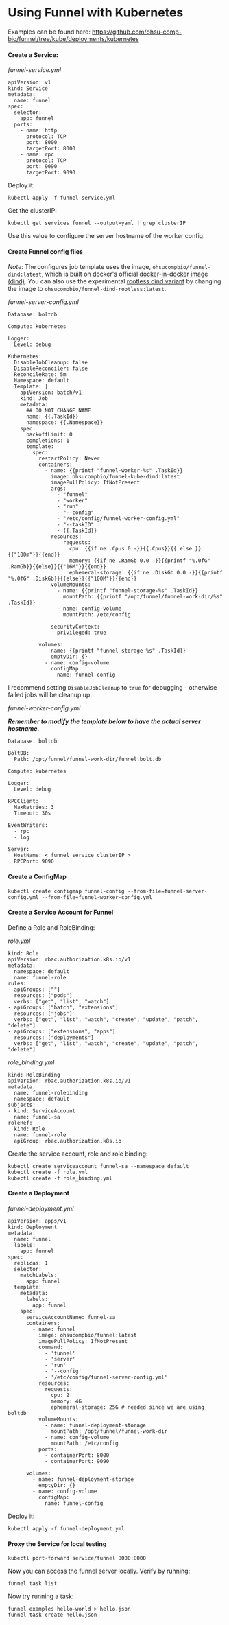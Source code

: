 # Using Funnel with Kubernetes

Examples can be found here: https://github.com/ohsu-comp-bio/funnel/tree/kube/deployments/kubernetes

#### Create a Service:

*funnel-service.yml*

```
apiVersion: v1
kind: Service
metadata:
  name: funnel
spec:
  selector:
    app: funnel
  ports:
    - name: http
      protocol: TCP
      port: 8000
      targetPort: 8000
    - name: rpc
      protocol: TCP
      port: 9090
      targetPort: 9090

```

Deploy it:

```
kubectl apply -f funnel-service.yml
```

Get the clusterIP:

```
kubectl get services funnel --output=yaml | grep clusterIP
```

Use this value to configure the server hostname of the worker config. 

#### Create Funnel config files

*Note*: The configures job template uses the image, `ohsucompbio/funnel-dind:latest`, which is built on docker's official [docker-in-docker image (dind)](https://hub.docker.com/_/docker). You can also use the experimental [rootless dind variant](https://docs.docker.com/engine/security/rootless/) by changing the image to `ohsucompbio/funnel-dind-rootless:latest`.

*funnel-server-config.yml*

```
Database: boltdb

Compute: kubernetes

Logger:
  Level: debug

Kubernetes:
  DisableJobCleanup: false
  DisableReconciler: false
  ReconcileRate: 5m
  Namespace: default
  Template: | 
    apiVersion: batch/v1
    kind: Job
    metadata:
      ## DO NOT CHANGE NAME
      name: {{.TaskId}}
      namespace: {{.Namespace}}
    spec: 
      backoffLimit: 0
      completions: 1
      template:
        spec:
          restartPolicy: Never
          containers: 
            - name: {{printf "funnel-worker-%s" .TaskId}}
              image: ohsucompbio/funnel-kube-dind:latest
              imagePullPolicy: IfNotPresent
              args:
                - "funnel"
                - "worker"
                - "run"
                - "--config"
                - "/etc/config/funnel-worker-config.yml"
                - "--taskID"
                - {{.TaskId}}
              resources:
                  requests:
                    cpu: {{if ne .Cpus 0 -}}{{.Cpus}}{{ else }}{{"100m"}}{{end}}
                    memory: {{if ne .RamGb 0.0 -}}{{printf "%.0fG" .RamGb}}{{else}}{{"16M"}}{{end}}
                    ephemeral-storage: {{if ne .DiskGb 0.0 -}}{{printf "%.0fG" .DiskGb}}{{else}}{{"100M"}}{{end}}
              volumeMounts:
                - name: {{printf "funnel-storage-%s" .TaskId}}
                  mountPath: {{printf "/opt/funnel/funnel-work-dir/%s" .TaskId}}
                - name: config-volume
                  mountPath: /etc/config

              securityContext:
                privileged: true
    
          volumes: 
            - name: {{printf "funnel-storage-%s" .TaskId}}
              emptyDir: {}
            - name: config-volume
              configMap:
                name: funnel-config
```

I recommend setting `DisableJobCleanup` to `true` for debugging - otherwise failed jobs will be cleanup up. 

*funnel-worker-config.yml*

***Remember to modify the template below to have the actual server hostname.***

```
Database: boltdb

BoltDB:
  Path: /opt/funnel/funnel-work-dir/funnel.bolt.db

Compute: kubernetes

Logger:
  Level: debug

RPCClient:
  MaxRetries: 3
  Timeout: 30s

EventWriters:
  - rpc
  - log

Server:
  HostName: < funnel service clusterIP >
  RPCPort: 9090
```

#### Create a ConfigMap

```
kubectl create configmap funnel-config --from-file=funnel-server-config.yml --from-file=funnel-worker-config.yml
```

#### Create a Service Account for Funnel

Define a Role and RoleBinding:

*role.yml*

```
kind: Role
apiVersion: rbac.authorization.k8s.io/v1
metadata:
  namespace: default
  name: funnel-role
rules:
- apiGroups: [""]
  resources: ["pods"]
  verbs: ["get", "list", "watch"]
- apiGroups: ["batch", "extensions"]
  resources: ["jobs"]
  verbs: ["get", "list", "watch", "create", "update", "patch", "delete"]
- apiGroups: ["extensions", "apps"]
  resources: ["deployments"]
  verbs: ["get", "list", "watch", "create", "update", "patch", "delete"]
```

*role_binding.yml*

```
kind: RoleBinding
apiVersion: rbac.authorization.k8s.io/v1
metadata:
  name: funnel-rolebinding
  namespace: default
subjects:
- kind: ServiceAccount
  name: funnel-sa
roleRef:
  kind: Role
  name: funnel-role
  apiGroup: rbac.authorization.k8s.io
```

Create the service account, role and role binding:

```
kubectl create serviceaccount funnel-sa --namespace default
kubectl create -f role.yml
kubectl create -f role_binding.yml
```

#### Create a Deployment

*funnel-deployment.yml*

```
apiVersion: apps/v1
kind: Deployment
metadata:
  name: funnel
  labels:
    app: funnel
spec:
  replicas: 1
  selector:
    matchLabels:
      app: funnel
  template:
    metadata:
      labels:
        app: funnel
    spec:
      serviceAccountName: funnel-sa
      containers:
        - name: funnel
          image: ohsucompbio/funnel:latest
          imagePullPolicy: IfNotPresent
          command: 
            - 'funnel'
            - 'server'
            - 'run'
            - '--config'
            - '/etc/config/funnel-server-config.yml'
          resources: 
            requests: 
              cpu: 2 
              memory: 4G
              ephemeral-storage: 25G # needed since we are using boltdb
          volumeMounts:
            - name: funnel-deployment-storage
              mountPath: /opt/funnel/funnel-work-dir
            - name: config-volume
              mountPath: /etc/config
          ports:
            - containerPort: 8000
            - containerPort: 9090

      volumes:
        - name: funnel-deployment-storage
          emptyDir: {}
        - name: config-volume
          configMap:
            name: funnel-config
```

Deploy it:

```
kubectl apply -f funnel-deployment.yml
```

#### Proxy the Service for local testing

```
kubectl port-forward service/funnel 8000:8000
```

Now you can access the funnel server locally. Verify by running:

```
funnel task list
```

Now try running a task:

```
funnel examples hello-world > hello.json
funnel task create hello.json
```
